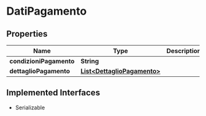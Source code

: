 

# DatiPagamento


## Properties

| Name | Type | Description | Notes |
|------------ | ------------- | ------------- | -------------|
|**condizioniPagamento** | **String** |  |  [optional] |
|**dettaglioPagamento** | [**List&lt;DettaglioPagamento&gt;**](DettaglioPagamento.md) |  |  [optional] |


## Implemented Interfaces

* Serializable


